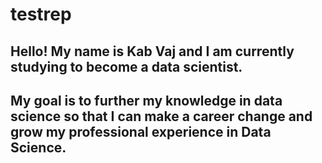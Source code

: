 # testrep
## Hello! My name is Kab Vaj and I am currently studying to become a data scientist. 
## My goal is to further my knowledge in data science so that I can make a career change and grow my professional experience in Data Science. 
